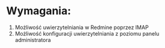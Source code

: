 # Wymagania:
1) Możliwość uwierzytelniania w Redmine poprzez IMAP
2) Możliwość konfiguracji uwierzytelniania z poziomu panelu administratora
